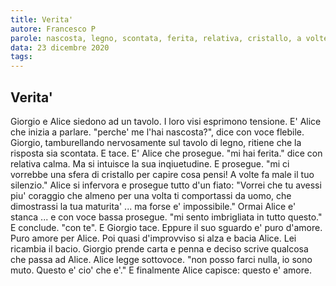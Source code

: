 ```yaml
---
title: Verita'
autore: Francesco P
parole: nascosta, legno, scontata, ferita, relativa, cristallo, a volte fa male, coraggio, maturità, impossibile, imbrigliata, ciò che è
data: 23 dicembre 2020
tags: 
---
```

## Verita'

Giorgio e Alice siedono ad un tavolo.
I loro visi esprimono tensione.
E' Alice che inizia a parlare.
"perche' me l'hai nascosta?", dice con voce flebile.
Giorgio, tamburellando nervosamente sul tavolo di legno, ritiene che la risposta sia scontata. E tace.
E' Alice che prosegue.
"mi hai ferita." dice con relativa calma. Ma si intuisce la sua inqiuetudine.
E prosegue.
"mi ci vorrebbe una sfera di cristallo per capire cosa pensi!
A volte fa male il tuo silenzio."
Alice si infervora e prosegue tutto d'un fiato:
"Vorrei che tu avessi piu' coraggio che almeno per una volta ti comportassi da uomo,
che dimostrassi la tua maturita' ... ma forse e' impossibile."
Ormai Alice e' stanca ... e con voce bassa prosegue.
"mi sento imbrigliata in tutto questo."
E conclude.
"con te".
E Giorgio tace.
Eppure il suo sguardo e' puro d'amore.
Puro amore per Alice.
Poi quasi d'improvviso si alza e bacia Alice.
Lei ricambia il bacio.
Giorgio prende carta e penna e deciso scrive qualcosa che passa ad Alice.
Alice legge sottovoce.
"non posso farci nulla, io sono muto. Questo e' cio' che e'."
E finalmente Alice capisce: questo e' amore.